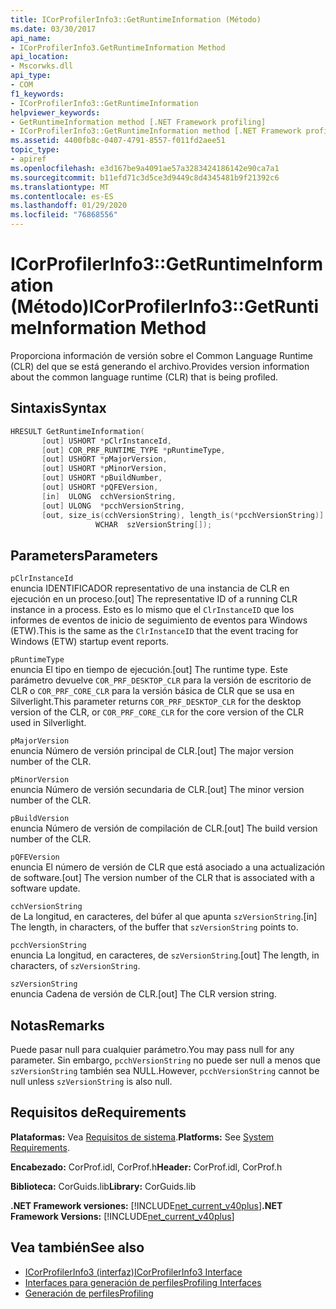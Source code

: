 ```yaml
---
title: ICorProfilerInfo3::GetRuntimeInformation (Método)
ms.date: 03/30/2017
api_name:
- ICorProfilerInfo3.GetRuntimeInformation Method
api_location:
- Mscorwks.dll
api_type:
- COM
f1_keywords:
- ICorProfilerInfo3::GetRuntimeInformation
helpviewer_keywords:
- GetRuntimeInformation method [.NET Framework profiling]
- ICorProfilerInfo3::GetRuntimeInformation method [.NET Framework profiling]
ms.assetid: 4400fb8c-0407-4791-8557-f011fd2aee51
topic_type:
- apiref
ms.openlocfilehash: e3d167be9a4091ae57a3283424186142e90ca7a1
ms.sourcegitcommit: b11efd71c3d5ce3d9449c8d4345481b9f21392c6
ms.translationtype: MT
ms.contentlocale: es-ES
ms.lasthandoff: 01/29/2020
ms.locfileid: "76868556"
---
```

# <a name="icorprofilerinfo3getruntimeinformation-method"></a><span data-ttu-id="4446b-102">ICorProfilerInfo3::GetRuntimeInformation (Método)</span><span class="sxs-lookup"><span data-stu-id="4446b-102">ICorProfilerInfo3::GetRuntimeInformation Method</span></span>
<span data-ttu-id="4446b-103">Proporciona información de versión sobre el Common Language Runtime (CLR) del que se está generando el archivo.</span><span class="sxs-lookup"><span data-stu-id="4446b-103">Provides version information about the common language runtime (CLR) that is being profiled.</span></span>  
  
## <a name="syntax"></a><span data-ttu-id="4446b-104">Sintaxis</span><span class="sxs-lookup"><span data-stu-id="4446b-104">Syntax</span></span>  
  
```cpp  
HRESULT GetRuntimeInformation(  
       [out] USHORT *pClrInstanceId,  
       [out] COR_PRF_RUNTIME_TYPE *pRuntimeType,  
       [out] USHORT *pMajorVersion,  
       [out] USHORT *pMinorVersion,  
       [out] USHORT *pBuildNumber,  
       [out] USHORT *pQFEVersion,  
       [in]  ULONG  cchVersionString,  
       [out] ULONG  *pcchVersionString,  
       [out, size_is(cchVersionString), length_is(*pcchVersionString)]  
                   WCHAR  szVersionString[]);  
```  
  
## <a name="parameters"></a><span data-ttu-id="4446b-105">Parameters</span><span class="sxs-lookup"><span data-stu-id="4446b-105">Parameters</span></span>  
 `pClrInstanceId`  
 <span data-ttu-id="4446b-106">enuncia IDENTIFICADOR representativo de una instancia de CLR en ejecución en un proceso.</span><span class="sxs-lookup"><span data-stu-id="4446b-106">[out] The representative ID of a running CLR instance in a process.</span></span> <span data-ttu-id="4446b-107">Esto es lo mismo que el `ClrInstanceID` que los informes de eventos de inicio de seguimiento de eventos para Windows (ETW).</span><span class="sxs-lookup"><span data-stu-id="4446b-107">This is the same as the `ClrInstanceID` that the event tracing for Windows (ETW) startup event reports.</span></span>  
  
 `pRuntimeType`  
 <span data-ttu-id="4446b-108">enuncia El tipo en tiempo de ejecución.</span><span class="sxs-lookup"><span data-stu-id="4446b-108">[out] The runtime type.</span></span> <span data-ttu-id="4446b-109">Este parámetro devuelve `COR_PRF_DESKTOP_CLR` para la versión de escritorio de CLR o `COR_PRF_CORE_CLR` para la versión básica de CLR que se usa en Silverlight.</span><span class="sxs-lookup"><span data-stu-id="4446b-109">This parameter returns `COR_PRF_DESKTOP_CLR` for the desktop version of the CLR, or `COR_PRF_CORE_CLR` for the core version of the CLR used in Silverlight.</span></span>  
  
 `pMajorVersion`  
 <span data-ttu-id="4446b-110">enuncia Número de versión principal de CLR.</span><span class="sxs-lookup"><span data-stu-id="4446b-110">[out] The major version number of the CLR.</span></span>  
  
 `pMinorVersion`  
 <span data-ttu-id="4446b-111">enuncia Número de versión secundaria de CLR.</span><span class="sxs-lookup"><span data-stu-id="4446b-111">[out] The minor version number of the CLR.</span></span>  
  
 `pBuildVersion`  
 <span data-ttu-id="4446b-112">enuncia Número de versión de compilación de CLR.</span><span class="sxs-lookup"><span data-stu-id="4446b-112">[out] The build version number of the CLR.</span></span>  
  
 `pQFEVersion`  
 <span data-ttu-id="4446b-113">enuncia El número de versión de CLR que está asociado a una actualización de software.</span><span class="sxs-lookup"><span data-stu-id="4446b-113">[out] The version number of the CLR that is associated with a software update.</span></span>  
  
 `cchVersionString`  
 <span data-ttu-id="4446b-114">de La longitud, en caracteres, del búfer al que apunta `szVersionString`.</span><span class="sxs-lookup"><span data-stu-id="4446b-114">[in] The length, in characters, of the buffer that `szVersionString` points to.</span></span>  
  
 `pcchVersionString`  
 <span data-ttu-id="4446b-115">enuncia La longitud, en caracteres, de `szVersionString`.</span><span class="sxs-lookup"><span data-stu-id="4446b-115">[out] The length, in characters, of `szVersionString`.</span></span>  
  
 `szVersionString`  
 <span data-ttu-id="4446b-116">enuncia Cadena de versión de CLR.</span><span class="sxs-lookup"><span data-stu-id="4446b-116">[out] The CLR version string.</span></span>  
  
## <a name="remarks"></a><span data-ttu-id="4446b-117">Notas</span><span class="sxs-lookup"><span data-stu-id="4446b-117">Remarks</span></span>  
 <span data-ttu-id="4446b-118">Puede pasar null para cualquier parámetro.</span><span class="sxs-lookup"><span data-stu-id="4446b-118">You may pass null for any parameter.</span></span> <span data-ttu-id="4446b-119">Sin embargo, `pcchVersionString` no puede ser null a menos que `szVersionString` también sea NULL.</span><span class="sxs-lookup"><span data-stu-id="4446b-119">However, `pcchVersionString` cannot be null unless `szVersionString` is also null.</span></span>  
  
## <a name="requirements"></a><span data-ttu-id="4446b-120">Requisitos de</span><span class="sxs-lookup"><span data-stu-id="4446b-120">Requirements</span></span>  
 <span data-ttu-id="4446b-121">**Plataformas:** Vea [Requisitos de sistema](../../../../docs/framework/get-started/system-requirements.md).</span><span class="sxs-lookup"><span data-stu-id="4446b-121">**Platforms:** See [System Requirements](../../../../docs/framework/get-started/system-requirements.md).</span></span>  
  
 <span data-ttu-id="4446b-122">**Encabezado:** CorProf.idl, CorProf.h</span><span class="sxs-lookup"><span data-stu-id="4446b-122">**Header:** CorProf.idl, CorProf.h</span></span>  
  
 <span data-ttu-id="4446b-123">**Biblioteca:** CorGuids.lib</span><span class="sxs-lookup"><span data-stu-id="4446b-123">**Library:** CorGuids.lib</span></span>  
  
 <span data-ttu-id="4446b-124">**.NET Framework versiones:** [!INCLUDE[net_current_v40plus](../../../../includes/net-current-v40plus-md.md)]</span><span class="sxs-lookup"><span data-stu-id="4446b-124">**.NET Framework Versions:** [!INCLUDE[net_current_v40plus](../../../../includes/net-current-v40plus-md.md)]</span></span>  
  
## <a name="see-also"></a><span data-ttu-id="4446b-125">Vea también</span><span class="sxs-lookup"><span data-stu-id="4446b-125">See also</span></span>

- [<span data-ttu-id="4446b-126">ICorProfilerInfo3 (interfaz)</span><span class="sxs-lookup"><span data-stu-id="4446b-126">ICorProfilerInfo3 Interface</span></span>](icorprofilerinfo3-interface.md)
- [<span data-ttu-id="4446b-127">Interfaces para generación de perfiles</span><span class="sxs-lookup"><span data-stu-id="4446b-127">Profiling Interfaces</span></span>](profiling-interfaces.md)
- [<span data-ttu-id="4446b-128">Generación de perfiles</span><span class="sxs-lookup"><span data-stu-id="4446b-128">Profiling</span></span>](index.md)

